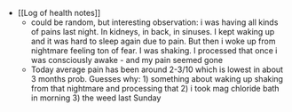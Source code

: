   * [[Log of health notes]]
    * could be random, but interesting observation: i was having all kinds of pains last night. In kidneys, in back, in sinuses. I kept waking up and it was hard to sleep again due to pain. But then i woke up from nightmare feeling ton of fear. I was shaking. I processed that once i was consciously awake - and my pain seemed gone
    * Today average pain has been around 2-3/10 which is lowest in about 3 months prob. Guesses why: 1) something about waking up shaking from that nightmare and processing that 2) i took mag chloride bath in morning 3) the weed last Sunday